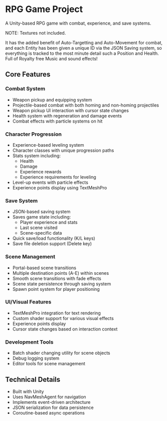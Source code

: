 # RPG Game Project

A Unity-based RPG game with combat, experience, and save systems.

NOTE: Textures not included.

It has the added benefit of Auto-Targetting and Auto-Movement for combat, and each Entity has been given a unique ID via the JSON Saving system, so everything is tracked to the most minute detail such a Position and Health. Full of Royalty free Music and sound effects!

## Core Features

### Combat System
- Weapon pickup and equipping system
- Projectile-based combat with both homing and non-homing projectiles
- Weapon pickup UI interaction with cursor state changes
- Health system with regeneration and damage events
- Combat effects with particle systems on hit

### Character Progression
- Experience-based leveling system
- Character classes with unique progression paths
- Stats system including:
  - Health
  - Damage
  - Experience rewards
  - Experience requirements for leveling
- Level-up events with particle effects
- Experience points display using TextMeshPro

### Save System
- JSON-based saving system
- Saves game state including:
  - Player experience and stats
  - Last scene visited
  - Scene-specific data
- Quick save/load functionality (K/L keys)
- Save file deletion support (Delete key)

### Scene Management
- Portal-based scene transitions
- Multiple destination points (A-E) within scenes
- Smooth scene transitions with fade effects
- Scene state persistence through saving system
- Spawn point system for player positioning

### UI/Visual Features
- TextMeshPro integration for text rendering
- Custom shader support for various visual effects
- Experience points display
- Cursor state changes based on interaction context

### Development Tools
- Batch shader changing utility for scene objects
- Debug logging system
- Editor tools for scene management

## Technical Details
- Built with Unity
- Uses NavMeshAgent for navigation
- Implements event-driven architecture
- JSON serialization for data persistence
- Coroutine-based async operations
